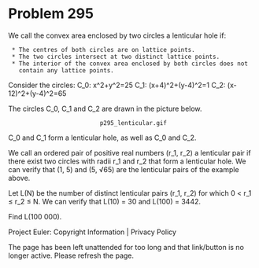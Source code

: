 #   Problem 295

   We call the convex area enclosed by two circles a lenticular hole if:

     * The centres of both circles are on lattice points.
     * The two circles intersect at two distinct lattice points.
     * The interior of the convex area enclosed by both circles does not
       contain any lattice points.

   Consider the circles:
   C_0: x^2+y^2=25
   C_1: (x+4)^2+(y-4)^2=1
   C_2: (x-12)^2+(y-4)^2=65

   The circles C_0, C_1 and C_2 are drawn in the picture below.

                              p295_lenticular.gif

   C_0 and C_1 form a lenticular hole, as well as C_0 and C_2.

   We call an ordered pair of positive real numbers (r_1, r_2) a lenticular
   pair if there exist two circles with radii r_1 and r_2 that form a
   lenticular hole. We can verify that (1, 5) and (5, √65) are the lenticular
   pairs of the example above.

   Let L(N) be the number of distinct lenticular pairs (r_1, r_2) for which 0
   < r_1 ≤ r_2 ≤ N.
   We can verify that L(10) = 30 and L(100) = 3442.

   Find L(100 000).

   Project Euler: Copyright Information | Privacy Policy

   The page has been left unattended for too long and that link/button is no
   longer active. Please refresh the page.
